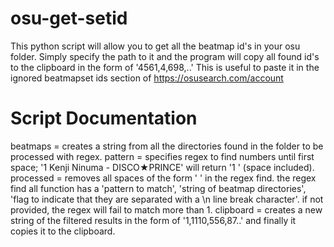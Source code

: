# osu-get-setid

This python script will allow you to get all the beatmap id's in your osu folder.
Simply specify the path to it and the program will copy all found id's to the clipboard in the form of '4561,4,698,..'
This is useful to paste it in the ignored beatmapset ids section of https://osusearch.com/account


# Script Documentation

beatmaps = creates a string from all the directories found in the folder to be processed with regex.
pattern = specifies regex to find numbers until first space; '1 Kenji Ninuma - DISCO★PRINCE' will return '1 ' (space included).
processed = removes all spaces of the form ' ' in the regex find. the regex find all function has a 'pattern to match', 'string of beatmap directories', 
'flag to indicate that they are separated with a \n line break character'. if not provided, the regex will fail to match more than 1.
clipboard = creates a new string of the filtered results in the form of '1,1110,556,87..' and finally it copies it to the clipboard.
